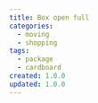 ```yaml
---
title: Box open full
categories:
  - moving
  - shopping
tags:
  - package
  - cardboard
created: 1.0.0
updated: 1.0.0
---
```

